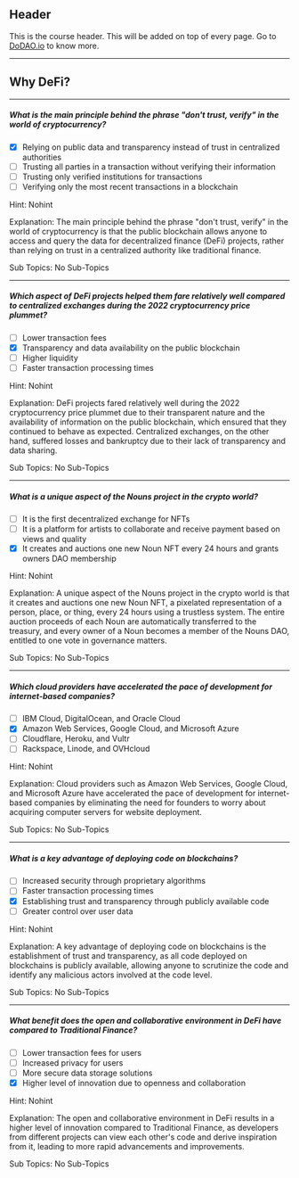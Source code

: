 ## Header
This is the course header. This will be added on top of every page. Go to [DoDAO.io](https://www.dodao.io) to know more.

 ---
 
 ## Why DeFi?
 
 
---

##### What is the main principle behind the phrase "don't trust, verify" in the world of cryptocurrency?  

- [x]  Relying on public data and transparency instead of trust in centralized authorities
- [ ]  Trusting all parties in a transaction without verifying their information
- [ ]  Trusting only verified institutions for transactions
- [ ]  Verifying only the most recent transactions in a blockchain
  
Hint: Nohint
         
Explanation: The main principle behind the phrase "don't trust, verify" in the world of cryptocurrency is that the public blockchain allows anyone to access and query the data for decentralized finance (DeFi) projects, rather than relying on trust in a centralized authority like traditional finance.

Sub Topics: No Sub-Topics
 

---

##### Which aspect of DeFi projects helped them fare relatively well compared to centralized exchanges during the 2022 cryptocurrency price plummet?  

- [ ]  Lower transaction fees
- [x]  Transparency and data availability on the public blockchain
- [ ]  Higher liquidity
- [ ]  Faster transaction processing times
  
Hint: Nohint
         
Explanation: DeFi projects fared relatively well during the 2022 cryptocurrency price plummet due to their transparent nature and the availability of information on the public blockchain, which ensured that they continued to behave as expected. Centralized exchanges, on the other hand, suffered losses and bankruptcy due to their lack of transparency and data sharing.

Sub Topics: No Sub-Topics
 

---

##### What is a unique aspect of the Nouns project in the crypto world?  

- [ ]  It is the first decentralized exchange for NFTs
- [ ]  It is a platform for artists to collaborate and receive payment based on views and quality
- [x]  It creates and auctions one new Noun NFT every 24 hours and grants owners DAO membership
  
Hint: Nohint
         
Explanation: A unique aspect of the Nouns project in the crypto world is that it creates and auctions one new Noun NFT, a pixelated representation of a person, place, or thing, every 24 hours using a trustless system. The entire auction proceeds of each Noun are automatically transferred to the treasury, and every owner of a Noun becomes a member of the Nouns DAO, entitled to one vote in governance matters.

Sub Topics: No Sub-Topics
 

---

##### Which cloud providers have accelerated the pace of development for internet-based companies?  

- [ ]  IBM Cloud, DigitalOcean, and Oracle Cloud
- [x]  Amazon Web Services, Google Cloud, and Microsoft Azure
- [ ]  Cloudflare, Heroku, and Vultr
- [ ]  Rackspace, Linode, and OVHcloud
  
Hint: Nohint
         
Explanation: Cloud providers such as Amazon Web Services, Google Cloud, and Microsoft Azure have accelerated the pace of development for internet-based companies by eliminating the need for founders to worry about acquiring computer servers for website deployment.

Sub Topics: No Sub-Topics
 

---

##### What is a key advantage of deploying code on blockchains?  

- [ ]  Increased security through proprietary algorithms
- [ ]  Faster transaction processing times
- [x]  Establishing trust and transparency through publicly available code
- [ ]  Greater control over user data
  
Hint: Nohint
         
Explanation: A key advantage of deploying code on blockchains is the establishment of trust and transparency, as all code deployed on blockchains is publicly available, allowing anyone to scrutinize the code and identify any malicious actors involved at the code level.

Sub Topics: No Sub-Topics
 

---

##### What benefit does the open and collaborative environment in DeFi have compared to Traditional Finance?  

- [ ]  Lower transaction fees for users
- [ ]  Increased privacy for users
- [ ]  More secure data storage solutions
- [x]  Higher level of innovation due to openness and collaboration
  
Hint: Nohint
         
Explanation: The open and collaborative environment in DeFi results in a higher level of innovation compared to Traditional Finance, as developers from different projects can view each other's code and derive inspiration from it, leading to more rapid advancements and improvements.

Sub Topics: No Sub-Topics
 
